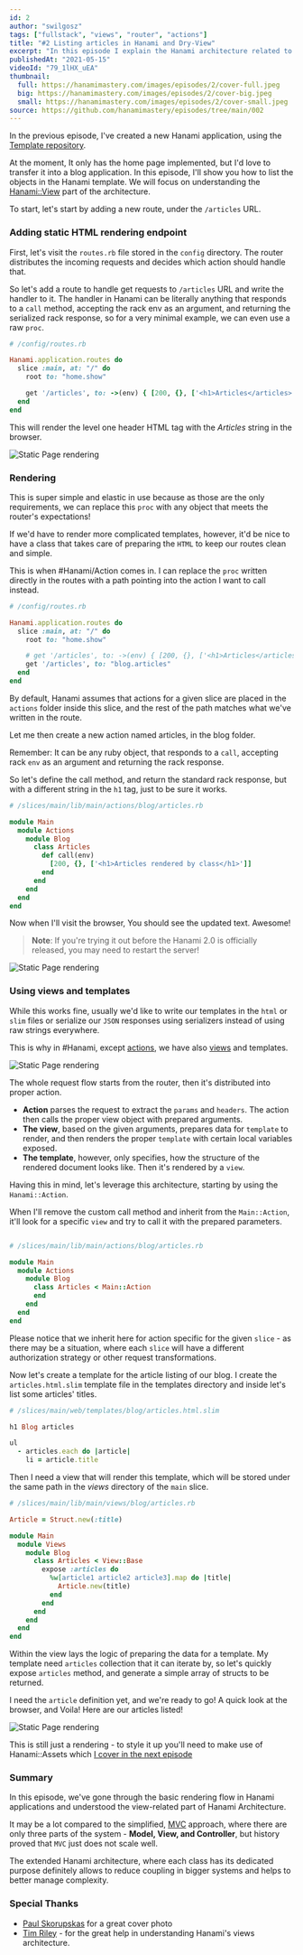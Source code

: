 ```yaml
---
id: 2
author: "swilgosz"
tags: ["fullstack", "views", "router", "actions"]
title: "#2 Listing articles in Hanami and Dry-View"
excerpt: "In this episode I explain the Hanami architecture related to views rendering, by using Hanami View, Hanami Actions and templates, to list articles for a blog applicaton."
publishedAt: "2021-05-15"
videoId: "79_1lHX_uEA"
thumbnail:
  full: https://hanamimastery.com/images/episodes/2/cover-full.jpeg
  big: https://hanamimastery.com/images/episodes/2/cover-big.jpeg
  small: https://hanamimastery.com/images/episodes/2/cover-small.jpeg
source: https://github.com/hanamimastery/episodes/tree/main/002
---
```


In the previous episode, I've created a new Hanami application, using the [Template repository](/episodes/1-creating-hanami-application).

At the moment, It only has the home page implemented, but I'd love to transfer it into a blog application. In this episode, I'll show you how to list the objects in the Hanami template. We will focus on understanding the [Hanami::View](https://github.com/hanami/view) part of the architecture.

To start, let's start by adding a new route, under the `/articles` URL.

### Adding static HTML rendering endpoint

First, let's visit the `routes.rb` file stored in the `config` directory. The router distributes the incoming requests and decides which action should handle that.

So let's add a route to handle get requests to `/articles` URL and write the handler to it. The handler in Hanami can be literally anything that responds to a `call` method, accepting the rack env as an argument, and returning the serialized rack response, so for a very minimal example, we can even use a raw `proc`.

```ruby
# /config/routes.rb

Hanami.application.routes do
  slice :main, at: "/" do
    root to: "home.show"

    get '/articles', to: ->(env) { [200, {}, ['<h1>Articles</articles>']] }
  end
end
```

This will render the level one header HTML tag with the _Articles_ string in the browser.

![Static Page rendering](/images/episodes/2/static-browser.png)

### Rendering

This is super simple and elastic in use because as those are the only requirements, we can replace this `proc` with any object that meets the router's expectations!

If we'd have to render more complicated templates, however, it'd be nice to have a class that takes care of preparing the `HTML` to keep our routes clean and simple.

This is when #Hanami/Action comes in. I can replace the `proc` written directly in the routes with a path pointing into the action I want to call instead.

```ruby
# /config/routes.rb

Hanami.application.routes do
  slice :main, at: "/" do
    root to: "home.show"

    # get '/articles', to: ->(env) { [200, {}, ['<h1>Articles</articles>']] }
    get '/articles', to: "blog.articles"
  end
end
```

By default, Hanami assumes that actions for a given slice are placed in the `actions` folder inside this slice, and the rest of the path matches what we've written in the route.

Let me then create a new action named articles, in the blog folder.

Remember: It can be any ruby object, that responds to a `call`, accepting rack `env` as an argument and returning the rack response.

So let's define the call method, and return the standard rack response, but with a different string in the `h1` tag, just to be sure it works.

```ruby
# /slices/main/lib/main/actions/blog/articles.rb

module Main
  module Actions
    module Blog
      class Articles
        def call(env)
          [200, {}, ['<h1>Articles rendered by class</h1>']]
        end
      end
    end
  end
end
```

Now when I'll visit the browser, You should see the updated text. Awesome!

> **Note**: If you're trying it out before the Hanami 2.0 is officially released, you may need to restart the server!

![Static Page rendering](/images/episodes/2/static-browser-from-action.png)

### Using views and templates

While this works fine, usually we'd like to write our templates in the `html` or `slim` files or serialize our `JSON` responses using serializers instead of using raw strings everywhere.

This is why in #Hanami, except [actions](https://github.com/hanami/controller#actions), we have also [views](https://github.com/hanami/view) and templates.

![Static Page rendering](/images/episodes/2/request-flow.png)

The whole request flow starts from the router, then it's distributed into proper action.

- **Action** parses the request to extract the `params` and `headers`. The action then calls the proper view object with prepared arguments.
- **The view**, based on the given arguments, prepares data for `template` to render, and then renders the proper `template` with certain local variables exposed.
- **The template**, however, only specifies, how the structure of the rendered document looks like. Then it's rendered by a `view`.

Having this in mind, let's leverage this architecture, starting by using the `Hanami::Action`.

When I'll remove the custom call method and inherit from the `Main::Action`, it'll look for a specific `view` and try to call it with the prepared parameters.

```ruby

# /slices/main/lib/main/actions/blog/articles.rb

module Main
  module Actions
    module Blog
      class Articles < Main::Action
      end
    end
  end
end
```

Please notice that we inherit here for action specific for the given `slice` - as there may be a situation, where each `slice` will have a different authorization strategy or other request transformations.

Now let's create a template for the article listing of our blog. I create the `articles.html.slim`  template file in the templates directory and inside let's list some articles' titles.

```ruby
# /slices/main/web/templates/blog/articles.html.slim

h1 Blog articles

ul
  - articles.each do |article|
    li = article.title
```

Then I need a view that will render this template, which will be stored under the same path in the _views_ directory of the `main` slice.

```ruby
# /slices/main/lib/main/views/blog/articles.rb

Article = Struct.new(:title)

module Main
  module Views
    module Blog
      class Articles < View::Base
        expose :articles do
          %w[article1 article2 article3].map do |title|
            Article.new(title)
          end
        end
      end
    end
  end
end
```

Within the view lays the logic of preparing the data for a template. My template need `articles` collection that it can iterate by, so let's quickly expose `articles` method, and generate a simple array of structs to be returned.

I need the `article` definition yet, and we're ready to go! A quick look at the browser, and Voila! Here are our articles listed!

![Static Page rendering](/images/episodes/2/articles.png)

This is still just a rendering - to style it up you'll need to make use of Hanami::Assets which [I cover in the next episode](/episodes/3-style-your-app-with-bulma)

### Summary

In this episode, we've gone through the basic rendering flow in Hanami applications and understood the view-related part of Hanami Architecture.

It may be a lot compared to the simplified, [MVC](https://www.tutorialspoint.com/mvc_framework/mvc_framework_introduction.htm) approach, where there are only three parts of the system - **Model, View, and Controller**, but history proved that `MVC` just does not scale well.

The extended Hanami architecture, where each class has its dedicated purpose definitely allows to reduce coupling in bigger systems and helps to better manage complexity.

### Special Thanks

- [Paul Skorupskas](https://unsplash.com/@pawelskor) for a great cover photo
- [Tim Riley](https://timriley.info/) - for the great help in understanding Hanami's views architecture.
